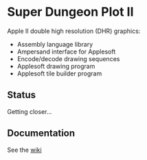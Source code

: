 # Super Dungeon Plot II

Apple II double high resolution (DHR) graphics:

* Assembly language library
* Ampersand interface for Applesoft
* Encode/decode drawing sequences
* Applesoft drawing program
* Applesoft tile builder program

## Status

Getting closer...

## Documentation

See the [wiki](https://github.com/dfgordon/sdpii/wiki)
